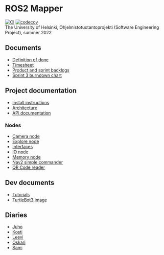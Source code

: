 # ROS2 Mapper

[![CI](https://github.com/Le36/ros2-mapper/actions/workflows/main.yml/badge.svg)](https://github.com/Le36/ros2-mapper/actions/workflows/main.yml)
[![codecov](https://codecov.io/gh/Le36/ros2-mapper/branch/main/graph/badge.svg?token=8TI9BF62Q4)](https://codecov.io/gh/Le36/ros2-mapper)  
The University of Helsinki, Ohjelmistotuotantoprojekti (Software Engineering Project), summer 2022

## Documents

- [Definition of done](documentation/definition-of-done.md)
- [Timesheet](documentation/timesheet.md)
- [Product and sprint backlogs](https://github.com/Le36/ros2-mapper/projects)
- [Sprint 3 burndown chart](documentation/images/sprint3.png)

## Project documentation
- [Install instructions](documentation/installation.md)
- [Architecture](documentation/architecture.md)
- [API documentation](documentation/api-documentation.md)

### Nodes
- [Camera node](workspace/src/camera_node/)
- [Explore node](workspace/src/explore_node/)
- [Interfaces](workspace/src/interfaces/)
- [IO node](workspace/src/io_node/)
- [Memory node](workspace/src/memory_node/)
- [Nav2 simple commander](workspace/src/nav2_simple_commander/)
- [QR Code reader](workspace/src/qr_code_reader/)

## Dev documents

- [Tutorials](documentation/tutorials.md)
- [TurtleBot3 image](https://drive.google.com/file/d/1JExsfCfhW8HvZbS-rrAKpXwOzQ3-d5AO/view?usp=sharing)

## Diaries

- [Juho](documentation/diaries/juho.md)
- [Kosti](documentation/diaries/kosti.md)
- [Leevi](documentation/diaries/leevi.md)
- [Oskari](documentation/diaries/oskari.md)
- [Sami](documentation/diaries/sami.md)
